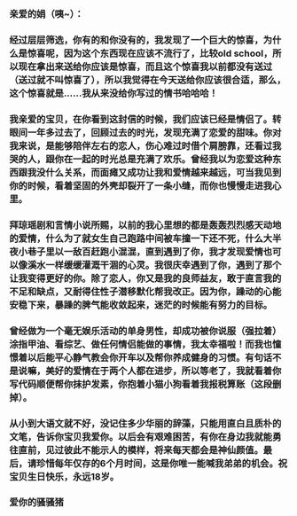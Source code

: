 ### 亲爱的娟（咦~）：

### 经过层层筛选，你有的和你没有的，我发现了一个巨大的惊喜，为什么是惊喜呢，因为这个东西现在应该不流行了，比较old school，所以现在拿出来送给你应该是惊喜，而且这个惊喜我以前都没有送过（送过就不叫惊喜了），所以我觉得在今天送给你应该很合适，那么，这个惊喜就是......我从来没给你写过的情书哈哈哈！

### 我亲爱的宝贝，在你看到这封信的时候，我们应该已经是情侣了。转眼间一年多过去了，回顾过去的时光，发现充满了恋爱的甜味。你对我来说，是能够陪伴左右的恋人，伤心难过时借个肩膀靠，还看过我哭的人，跟你在一起的时光总是充满了欢乐。曾经我以为恋爱这种东西跟我没什么关系，而面瘫又成功让我和爱情越来越远，可当我见到你的时候，看着坚固的外壳却裂开了一条小缝，而你也慢慢走进我心里。

### 拜琼瑶剧和言情小说所赐，以前的我心里想的都是轰轰烈烈感天动地的爱情，什么为了就女生自己跑路中间被车撞一下还不死，什么大半夜小巷子里以一敌百赶跑小混混，直到遇到了你，我才发现爱情也可以像溪水一样缓缓灌溉干涸的心灵。我很庆幸遇到了你，遇到了那个让我变得更好的你。除了恋人，你又是我的良师益友，敢于直言我的不足和缺点，又耐得住性子潜移默化帮我改正。因为你，躁动的心能安稳下来，暴躁的脾气能收敛起来，迷茫的时候能有努力的目标。

### 曾经做为一个毫无娱乐活动的单身男性，却成功被你说服（强拉着）涂指甲油、看综艺、做任何情侣能做的事情，我太幸福啦！而我也憧憬着以后能平心静气教会你开车以及帮你养成健身的习惯。有句话不是说嘛，美好的爱情在于两个人都在进步，所以等老了，我就看着你写代码顺便帮你抹护发素，你抱着小猫小狗看着我报税算账（这段删掉）。

### 从小到大语文就不好，没记住多少华丽的辞藻，只能用直白且质朴的文笔，告诉你宝贝我爱你。以后会有艰难困苦，有你在身边我就能勇往直前，见过彼此不能示人的模样，将来每天都会是神仙颜值。最后，请珍惜每年仅存的6个月时间，这是你唯一能喊我弟弟的机会。祝宝贝生日快乐，永远18岁。

### 爱你的骚骚猪